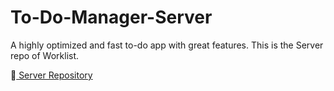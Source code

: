 # To-Do-Manager-Server

A highly optimized and fast to-do app with great features.
This is the Server repo of Worklist.

🔗[ Server Repository](https://github.com/Abhinav07102001/To-Do-Manager-Client)
